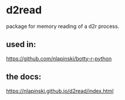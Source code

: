 # d2read

package for memory reading of a d2r process.

## used in:
https://github.com/nlapinski/botty-r-python

## the docs:

https://nlapinski.github.io/d2read/index.html
